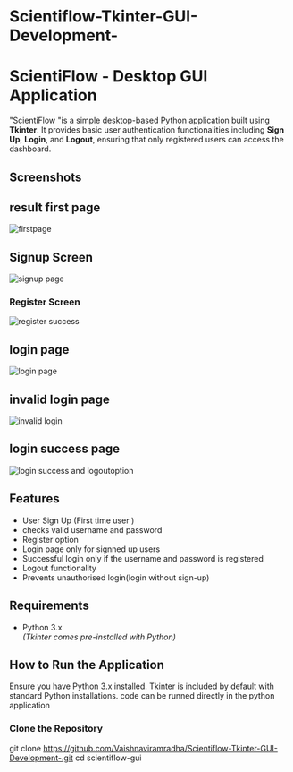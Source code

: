 # Scientiflow-Tkinter-GUI-Development-
#  ScientiFlow - Desktop GUI Application

"ScientiFlow "is a simple desktop-based Python application built using **Tkinter**.
It provides basic user authentication functionalities including **Sign Up**, **Login**, 
and **Logout**, ensuring that only registered users can access the dashboard.



##  Screenshots

## result first page
![firstpage](https://github.com/user-attachments/assets/a9da68c5-57b3-40b0-9dae-8b4cc9c48c1c)

## Signup Screen  
![signup page](https://github.com/user-attachments/assets/453f16ae-2979-49ca-aac2-e12b04d4511a)

###  Register Screen  
![register success](https://github.com/user-attachments/assets/33421891-58c6-4628-8334-f3c915d9adc3)

## login page
![login page](https://github.com/user-attachments/assets/71f629fe-b054-43bb-8867-7ecd51bb5149)

## invalid login page
![invalid login](https://github.com/user-attachments/assets/fd20c8d0-5b0e-41e6-b727-2d1aab5133d7)

## login success page
![login success and logoutoption](https://github.com/user-attachments/assets/cb6d1963-bc6e-461f-a447-94b5bae7ca9c)


## Features

-  User Sign Up (First time user )
-  checks valid username and password
-  Register option
-  Login page only for signned up  users
-  Successful login only if the username and password is registered
-  Logout functionality
-  Prevents unauthorised login(login without sign-up)
##  Requirements

- Python 3.x  
  *(Tkinter comes pre-installed with Python)*

##  How to Run the Application
 Ensure you have Python 3.x installed. Tkinter is included by default with standard Python installations.
 code can be runned directly in the python application
 
### Clone the Repository

git clone https://github.com/Vaishnaviramradha/Scientiflow-Tkinter-GUI-Development-.git
cd scientiflow-gui
